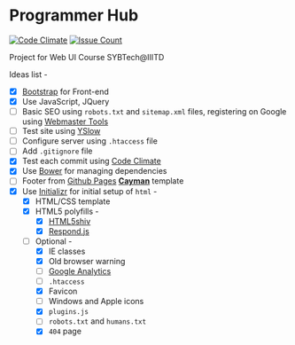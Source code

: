 # Programmer Hub

[![Code Climate](https://codeclimate.com/github/programmer-hub/hub/badges/gpa.svg)][1]
[![Issue Count](https://codeclimate.com/github/programmer-hub/hub/badges/issue_count.svg)][2]

Project for Web UI Course SYBTech@IIITD

Ideas list -

- [x] [Bootstrap][3] for Front-end
- [x] Use JavaScript, JQuery
- [ ] Basic SEO using `robots.txt` and `sitemap.xml` files, registering on Google
using [Webmaster Tools][4]
- [ ] Test site using [YSlow][5]
- [ ] Configure server using `.htaccess` file
- [ ] Add `.gitignore` file
- [x] Test each commit using [Code Climate][6]
- [x] Use [Bower][7] for managing dependencies
- [ ] Footer from [Github Pages][8] [**Cayman**][9] template
- [x] Use [Initializr][10] for initial setup of `html` -
  - [x] HTML/CSS template
  - [x] HTML5 polyfills -
    - [x] [HTML5shiv][11]
    - [x] [Respond.js][12]
  - [ ] Optional -
    - [x] IE classes
    - [x] Old browser warning
    - [ ] [Google Analytics][13]
    - [ ] `.htaccess`
    - [x] Favicon
    - [ ] Windows and Apple icons
    - [x] `plugins.js`
    - [ ] `robots.txt` and `humans.txt`
    - [x] `404` page

[1]:https://codeclimate.com/github/programmer-hub/hub
[2]:https://codeclimate.com/github/programmer-hub/hub
[3]:http://getbootstrap.com/
[4]:https://www.google.com/webmasters/tools/
[5]:http://yslow.org/
[6]:https://codeclimate.com/
[7]:http://bower.io/
[8]:https://pages.github.com/
[9]:http://jasonlong.github.io/cayman-theme/
[10]:http://www.initializr.com/
[11]:https://github.com/aFarkas/html5shiv/
[12]:https://github.com/scottjehl/Respond/
[13]:https://www.google.com/analytics/
